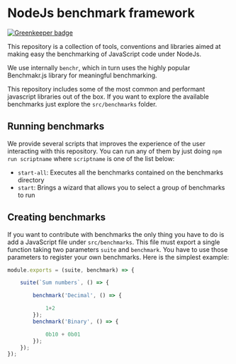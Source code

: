 # NodeJs benchmark framework

[![Greenkeeper badge](https://badges.greenkeeper.io/danielo515/nodejs-benchmarks.svg)](https://greenkeeper.io/)

This repository is a collection of tools, conventions and libraries aimed at
making easy the benchmarking of JavaScript code under NodeJs.

We use internally `benchr`, which in turn uses the highly popular Benchmakr.js library for meaningful benchmarking.

This repository includes some of the most common and performant javascript libraries out of the box.
If you want to explore the available benchmarks just explore the `src/benchmarks` folder.

## Running benchmarks

We provide several scripts that improves the experience of the user interacting with this repository.
You can run any of them by just doing `npm run scriptname` where `scriptname` is one of the list below:

* `start-all`: Executes all the benchmarks contained on the benchmarks directory
* `start`: Brings a wizard that allows you to select a group of benchmarks to run

## Creating benchmarks

If you want to contribute with benchmarks the only thing you have to do is add a JavaScript file under `src/benchmarks`.
This file must export a single function taking two parameters `suite` and `benchmark`. You have to use those parameters to register your own benchmarks. Here is the simplest example:

```js
module.exports = (suite, benchmark) => {

    suite(`Sum numbers`, () => {

        benchmark('Decimal', () => {

            1+2
        });
        benchmark('Binary', () => {

            0b10 + 0b01
        });
    });
});
```
